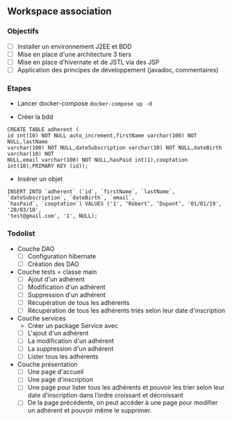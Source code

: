 ## Workspace association

### Objectifs 
* [ ] Installer un environnement J2EE et BDD
* [ ] Mise en place d'une architecture 3 tiers
* [ ] Mise en place d'hivernate et de JSTL via des JSP
* [ ] Application des principes de développement (javadoc, commentaires)

### Etapes
* Lancer docker-compose
`docker-compose up -d`

* Créer la bdd
```
CREATE TABLE adherent (
id int(10) NOT NULL auto_increment,firstName varchar(100) NOT NULL,lastName
varchar(100) NOT NULL,dateSubscription varchar(10) NOT NULL,dateBirth varchar(10) NOT
NULL,email varchar(100) NOT NULL,hasPaid int(1),cooptation int(10),PRIMARY KEY (id));
```
* Insérer un objet
```
INSERT INTO `adherent` (`id`, `firstName`, `lastName`, `dateSubscription`, `dateBirth`, `email`,
`hasPaid`, `cooptation`) VALUES ('1', ‘Robert’, ‘Dupont’, '01/01/19', '20/03/10',
'test@gmail.com', '1', NULL);
```

### Todolist
* Couche DAO
    * [ ] Configuration hibernate
    * [ ] Création des DAO
* Couche tests = classe main
    * [ ] Ajout d'un adhérent
    * [ ] Modification d'un adhérent
    * [ ] Suppression d'un adhérent
    * [ ] Récupération de tous les adhérents
    * [ ] Récupération de tous les adhérents triés selon leur date d'inscription
* Couche services
    * Créer un package Service avec
    * [ ] L'ajout d'un adhérent
    * [ ] La modification d'un adhérent
    * [ ] La suppression d'un adhérent
    * [ ] Lister tous les adhérents
* Couche présentation
    * [ ] Une page d'accueil
    * [ ] Une page d'inscription
    * [ ] Une page pour lister tous les adhérents et pouvoir les trier selon leur date d’inscription dans l’ordre croissant et décroissant
    * [ ] De la page précédente, on peut accéder à une page pour modifier un adhérent et pouvoir même le supprimer.

